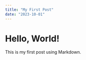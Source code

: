 ```yaml
---
title: "My First Post"
date: "2023-10-01"
---
```


# Hello, World!

This is my first post using Markdown.